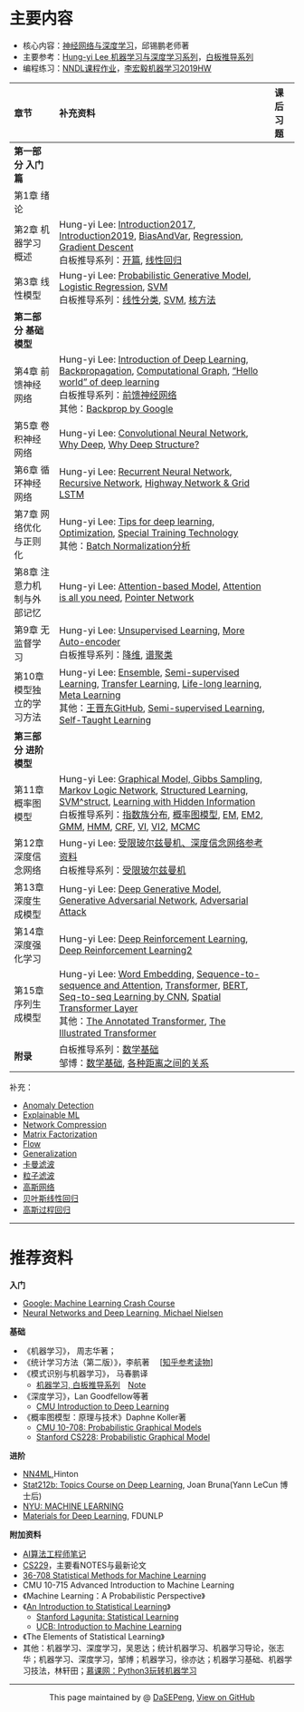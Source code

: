 # 主要内容
- 核心内容：[神经网络与深度学习](https://nndl.github.io/)，邱锡鹏老师著
- 主要参考：[Hung-yi Lee 机器学习与深度学习系列](http://speech.ee.ntu.edu.tw/~tlkagk/courses.html)，[白板推导系列](https://github.com/shuhuai007/Machine-Learning-Session)
- 编程练习：[NNDL课程作业](https://github.com/nndl/exercise)，[李宏毅机器学习2019HW](http://speech.ee.ntu.edu.tw/~tlkagk/courses_ML19.html)


| 章节      |    补充资料 |  课后习题 |
| :-------- | :--------|:---- |
| **第一部分 入门篇**  | ||
| 第1章 绪论  |  |    | 
| 第2章 机器学习概述|Hung-yi Lee: [Introduction2017](http://speech.ee.ntu.edu.tw/~tlkagk/courses_ML17_2.html), [Introduction2019](http://speech.ee.ntu.edu.tw/~tlkagk/courses_ML19.html), [BiasAndVar](http://speech.ee.ntu.edu.tw/~tlkagk/courses_ML17_2.html), [Regression](http://speech.ee.ntu.edu.tw/~tlkagk/courses_ML17_2.html), [Gradient Descent](http://speech.ee.ntu.edu.tw/~tlkagk/courses_ML17_2.html) <br>白板推导系列：[开篇](https://github.com/shuhuai007/Machine-Learning-Session), [线性回归](https://github.com/shuhuai007/Machine-Learning-Session) | | 
|第3章 线性模型 | Hung-yi Lee: [Probabilistic Generative Model](http://speech.ee.ntu.edu.tw/~tlkagk/courses_ML17_2.html), [Logistic Regression](http://speech.ee.ntu.edu.tw/~tlkagk/courses_ML17_2.html), [SVM](http://speech.ee.ntu.edu.tw/~tlkagk/courses_ML16.html)<br>白板推导系列：[线性分类](https://github.com/shuhuai007/Machine-Learning-Session), [SVM](https://github.com/shuhuai007/Machine-Learning-Session), [核方法](https://github.com/shuhuai007/Machine-Learning-Session) | | 
| **第二部分 基础模型**  | ||
| 第4章 前馈神经网络  | Hung-yi Lee: [ Introduction of Deep Learning](http://speech.ee.ntu.edu.tw/~tlkagk/courses_ML17_2.html), [Backpropagation](http://speech.ee.ntu.edu.tw/~tlkagk/courses_ML17_2.html), [Computational Graph](http://speech.ee.ntu.edu.tw/~tlkagk/courses_MLDS18.html), [“Hello world” of deep learning](http://speech.ee.ntu.edu.tw/~tlkagk/courses_ML17_2.html)<br>白板推导系列：[前馈神经网络](https://www.bilibili.com/video/av40204935)<br>其他：[Backprop by Google](https://google-developers.appspot.com/machine-learning/crash-course/backprop-scroll/)|     | 
| 第5章 卷积神经网络  | Hung-yi Lee: [Convolutional Neural Network](http://speech.ee.ntu.edu.tw/~tlkagk/courses_ML17_2.html), [Why Deep](http://speech.ee.ntu.edu.tw/~tlkagk/courses_ML17_2.html), [Why Deep Structure?](http://speech.ee.ntu.edu.tw/~tlkagk/courses_MLDS18.html)  |     | 
| 第6章 循环神经网络  | Hung-yi Lee: [Recurrent Neural Network](http://speech.ee.ntu.edu.tw/~tlkagk/courses_ML17_2.html), [Recursive Network](http://speech.ee.ntu.edu.tw/~tlkagk/courses_MLDS18.html), [Highway Network & Grid LSTM](http://speech.ee.ntu.edu.tw/~tlkagk/courses_MLDS17.html)  |     | 
| 第7章 网络优化与正则化   |Hung-yi Lee: [Tips for deep learning](http://speech.ee.ntu.edu.tw/~tlkagk/courses_ML17_2.html), [Optimization](http://speech.ee.ntu.edu.tw/~tlkagk/courses_MLDS18.html), [Special Training Technology](http://speech.ee.ntu.edu.tw/~tlkagk/courses_MLDS18.html) <br>其他：[Batch Normalization分析](https://spaces.ac.cn/archives/6992)  |     | 
| 第8章 注意力机制与外部记忆  |Hung-yi Lee: [Attention-based Model](http://speech.ee.ntu.edu.tw/~tlkagk/courses_MLDS18.html), [Attention is all you need](https://arxiv.org/pdf/1706.03762.pdf), [Pointer Network](http://speech.ee.ntu.edu.tw/~tlkagk/courses_MLDS18.html)   |     | 
| 第9章 无监督学习  | Hung-yi Lee: [Unsupervised Learning](http://speech.ee.ntu.edu.tw/~tlkagk/courses_ML17_2.html), [More Auto-encoder ](http://speech.ee.ntu.edu.tw/~tlkagk/courses_ML19.html)<br>白板推导系列：[降维](https://github.com/shuhuai007/Machine-Learning-Session), [谱聚类](https://space.bilibili.com/97068901/dynamic)|     | 
| 第10章 模型独立的学习方法  | Hung-yi Lee: [Ensemble](http://speech.ee.ntu.edu.tw/~tlkagk/courses_ML17_2.html), [Semi-supervised Learning](http://speech.ee.ntu.edu.tw/~tlkagk/courses_ML17_2.html), [Transfer Learning](http://speech.ee.ntu.edu.tw/~tlkagk/courses_ML17_2.html), [Life-long learning](http://speech.ee.ntu.edu.tw/~tlkagk/courses_ML19.html), [Meta Learning](http://speech.ee.ntu.edu.tw/~tlkagk/courses_ML19.html)<br>其他：[王晋东GitHub](https://github.com/jindongwang), [Semi-supervised Learning](https://www.cs.utah.edu/~piyush/teaching/8-11-slides.pdf), [Self-Taught Learning](https://www3.nd.edu/~rjohns15/cse40647.sp14/www/content/lectures/34%20-%20Self-Taught%20Learning.pdf)|     | 
| **第三部分 进阶模型**  | ||| 
| 第11章 概率图模型  |Hung-yi Lee: [Graphical Model, Gibbs Sampling](http://speech.ee.ntu.edu.tw/~tlkagk/courses_MLSD15_2.html), [Markov Logic Network](http://speech.ee.ntu.edu.tw/~tlkagk/courses_MLSD15_2.html), [Structured Learning](http://speech.ee.ntu.edu.tw/~tlkagk/courses_ML16.html), [SVM^struct](http://speech.ee.ntu.edu.tw/~tlkagk/courses_MLSD15_2.html), [Learning with Hidden Information](http://speech.ee.ntu.edu.tw/~tlkagk/courses_MLSD15_2.html)<br>白板推导系列：[指数族分布](https://github.com/shuhuai007/Machine-Learning-Session), [概率图模型](https://github.com/shuhuai007/Machine-Learning-Session), [EM](https://github.com/shuhuai007/Machine-Learning-Session), [EM2](https://space.bilibili.com/97068901/dynamic), [GMM](https://github.com/shuhuai007/Machine-Learning-Session), [HMM](https://github.com/shuhuai007/Machine-Learning-Session), [CRF](https://github.com/shuhuai007/Machine-Learning-Session), [VI](https://github.com/shuhuai007/Machine-Learning-Session), [VI2](https://space.bilibili.com/97068901/dynamic), [MCMC](https://github.com/shuhuai007/Machine-Learning-Session)  |     | 
| 第12章 深度信念网络  |Hung-yi Lee: [受限玻尔兹曼机、深度信念网络参考资料](http://speech.ee.ntu.edu.tw/~tlkagk/courses/ML_2017/Lecture/auto.pdf)<br>白板推导系列：[受限玻尔兹曼机](https://github.com/shuhuai007/Machine-Learning-Session) |     | 
| 第13章 深度生成模型  |Hung-yi Lee: [Deep Generative Model](http://speech.ee.ntu.edu.tw/~tlkagk/courses_ML17_2.html), [Generative Adversarial Network](http://speech.ee.ntu.edu.tw/~tlkagk/courses_MLDS18.html), [Adversarial Attack](http://speech.ee.ntu.edu.tw/~tlkagk/courses_ML19.html)   |     | 
| 第14章 深度强化学习 |Hung-yi Lee: [Deep Reinforcement Learning](http://speech.ee.ntu.edu.tw/~tlkagk/courses_ML17_2.html), [Deep Reinforcement Learning2](http://speech.ee.ntu.edu.tw/~tlkagk/courses_MLDS18.html)   |     | 
| 第15章 序列生成模型  |Hung-yi Lee: [Word Embedding](http://speech.ee.ntu.edu.tw/~tlkagk/courses_ML17_2.html), [Sequence-to-sequence and Attention](http://speech.ee.ntu.edu.tw/~tlkagk/courses_ML17_2.html), [Transformer](http://speech.ee.ntu.edu.tw/~tlkagk/courses_ML19.html), [BERT](http://speech.ee.ntu.edu.tw/~tlkagk/courses_ML19.html), [Seq-to-seq Learning by CNN](https://arxiv.org/pdf/1705.03122.pdf), [Spatial Transformer Layer](http://speech.ee.ntu.edu.tw/~tlkagk/courses_MLDS17.html)<br>其他：[The Annotated Transformer](http://nlp.seas.harvard.edu/2018/04/03/attention.html), [The Illustrated Transformer](https://jalammar.github.io/illustrated-transformer/) |     | 
| **附录**  |白板推导系列：[数学基础](https://github.com/shuhuai007/Machine-Learning-Session)<br> 邹博：[数学基础](https://www.bilibili.com/video/av23585080/?p=8), [各种距离之间的关系](https://www.bilibili.com/video/av23585080/?p=16)  ||

补充：
- [Anomaly Detection](http://speech.ee.ntu.edu.tw/~tlkagk/courses_ML19.html)
- [Explainable ML](http://speech.ee.ntu.edu.tw/~tlkagk/courses_ML19.html)
- [Network Compression](http://speech.ee.ntu.edu.tw/~tlkagk/courses_ML19.html)
- [Matrix Factorization](http://speech.ee.ntu.edu.tw/~tlkagk/courses_ML17.html)
- [Flow](http://speech.ee.ntu.edu.tw/~tlkagk/courses_ML19.html)
- [Generalization](http://speech.ee.ntu.edu.tw/~tlkagk/courses_MLDS18.html)
- [卡曼滤波](https://github.com/shuhuai007/Machine-Learning-Session)
- [粒子滤波](https://github.com/shuhuai007/Machine-Learning-Session)
- [高斯网络](https://github.com/shuhuai007/Machine-Learning-Session)
- [贝叶斯线性回归](https://github.com/shuhuai007/Machine-Learning-Session)
- [高斯过程回归](https://github.com/shuhuai007/Machine-Learning-Session)



--------------------------------------------------

# 推荐资料

**入门**
- [Google: Machine Learning Crash Course](https://developers.google.com/machine-learning/crash-course/)
- [Neural Networks and Deep Learning, Michael Nielsen](http://neuralnetworksanddeeplearning.com/)

**基础**
- 《机器学习》， 周志华著；
- 《统计学习方法（第二版）》，李航著 &emsp;[[知乎参考读物](https://zhuanlan.zhihu.com/p/36378498)]  
- 《模式识别与机器学习》， 马春鹏译
  - [机器学习, 白板推导系列](https://github.com/shuhuai007/Machine-Learning-Session)&emsp;[Note](https://github.com/ws13685555932/machine_learning_derivation) 
- 《深度学习》，Lan Goodfellow等著
    - [CMU Introduction to Deep Learning](http://deeplearning.cs.cmu.edu/)
- 《概率图模型：原理与技术》Daphne Koller著
    - [CMU 10-708: Probabilistic Graphical Models](https://sailinglab.github.io/pgm-spring-2019/)
    - [Stanford CS228: Probabilistic Graphical Model](https://cs228.stanford.edu/)
    
**进阶**
- [NN4ML](https://www.bilibili.com/video/av9838961?from=search&seid=12389028944234946948),Hinton
- [Stat212b: Topics Course on Deep Learning](http://joanbruna.github.io/stat212b/), Joan Bruna(Yann LeCun 博士后)
- [NYU: MACHINE LEARNING](https://davidrosenberg.github.io/ml2019/#resources?utm_source=wechat_session&utm_medium=social&utm_oi=844207196790202368&nsukey=rb5HTvIlGMlnGJ1rCFoqoQomgMOhQe0J00cRZsoLPJxGfWlAVSCxkFUqVHPdpGpSdkcnAH8y9ApeFvaNGir2znHWUe61CH4RyX79R8oqq8CmqWiL3ZbZfuDvSScXl7C8zcXlGVaErk1kRQewyHY8j%2Bee3yq1zuoQ8GagBtKnKdw%3D)
- [Materials for Deep Learning](https://github.com/nndl/materials-for-deep-learning), FDUNLP



**附加资料**
- [AI算法工程师笔记](http://www.huaxiaozhuan.com/)
- [CS229](http://cs229.stanford.edu/syllabus.html)，主要看NOTES与最新论文
- [36-708 Statistical Methods for Machine Learning](http://www.stat.cmu.edu/~larry/=sml/)
- CMU 10-715 Advanced Introduction to Machine Learning
- 《Machine Learning：A Probabilistic Perspective》 
- 《[An Introduction to Statistical Learning](http://www-bcf.usc.edu/~gareth/ISL/)》
  - [Stanford Lagunita: Statistical Learning](https://lagunita.stanford.edu/courses/HumanitiesSciences/StatLearning/Winter2016/about)
  - [UCB: Introduction to Machine Learning](https://people.eecs.berkeley.edu/~jrs/189/)
- 《The Elements of Statistical Learning》
- 其他：机器学习、深度学习，吴恩达；统计机器学习、机器学习导论，张志华；机器学习、深度学习，邹博；机器学习，徐亦达；机器学习基础、机器学习技法，林轩田；[慕课网：Python3玩转机器学习](https://coding.imooc.com/class/169.html)


------------------------------------------------------------

<div style="text-align:center;">
This page maintained by @ <a href="https://dasepeng.github.io/">DaSEPeng</a>, 	
<a href="https://github.com/DaSEPeng/Machine-Learning/">View on GitHub</a>
</div>
